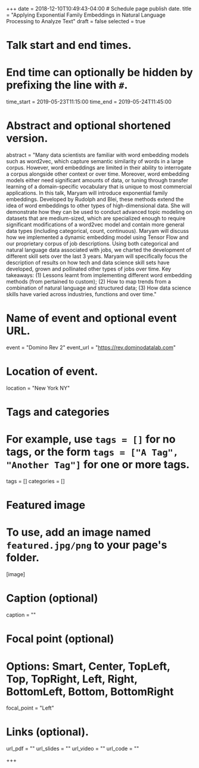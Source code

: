 +++
date = 2018-12-10T10:49:43-04:00 # Schedule page publish date.
title = "Applying Exponential Family Embeddings in Natural Language Processing to Analyze Text"
draft = false
selected = true

# Talk start and end times.
#   End time can optionally be hidden by prefixing the line with `#`.
time_start = 2019-05-23T11:15:00
time_end = 2019-05-24T11:45:00

# Abstract and optional shortened version.
abstract = "Many data scientists are familiar with word embedding models such as word2vec, which capture semantic similarity of words in a large corpus. However, word embeddings are limited in their ability to interrogate a corpus alongside other context or over time. Moreover, word embedding models either need significant amounts of data, or tuning through transfer learning of a domain-specific vocabulary that is unique to most commercial applications. In this talk, Maryam will introduce exponential family embeddings. Developed by Rudolph and Blei, these methods extend the idea of word embeddings to other types of high-dimensional data. She will demonstrate how they can be used to conduct advanced topic modeling on datasets that are medium-sized, which are specialized enough to require significant modifications of a word2vec model and contain more general data types (including categorical, count, continuous). Maryam will discuss how we implemented a dynamic embedding model using Tensor Flow and our proprietary corpus of job descriptions. Using both categorical and natural language data associated with jobs, we charted the development of different skill sets over the last 3 years. Maryam will specifically focus the description of results on how tech and data science skill sets have developed, grown and pollinated other types of jobs over time. Key takeaways: (1) Lessons learnt from implementing different word embedding methods (from pertained to custom); (2) How to map trends from a combination of natural language and structured data; (3) How data science skills have varied across industries, functions and over time."

# Name of event and optional event URL.
event = "Domino Rev 2"
event_url = "https://rev.dominodatalab.com"

# Location of event.
location = "New York NY"

# Tags and categories
# For example, use `tags = []` for no tags, or the form `tags = ["A Tag", "Another Tag"]` for one or more tags.
tags = []
categories = []

# Featured image
# To use, add an image named `featured.jpg/png` to your page's folder. 
[image]
  # Caption (optional)
  caption = ""

  # Focal point (optional)
  # Options: Smart, Center, TopLeft, Top, TopRight, Left, Right, BottomLeft, Bottom, BottomRight
  focal_point = "Left"
  
# Links (optional).
url_pdf = ""
url_slides = ""
url_video = ""
url_code = ""

+++